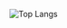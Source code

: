 ![Top Langs](https://github-readme-stats.vercel.app/api/top-langs/?username=sguckiran&layout=compact&theme=midnight-purple)